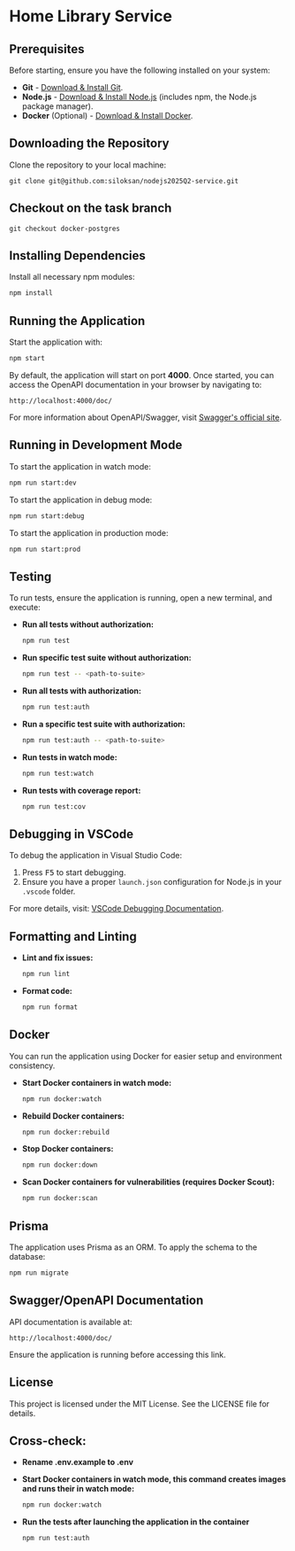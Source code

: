 # Home Library Service

## Prerequisites

Before starting, ensure you have the following installed on your system:

- **Git** - [Download & Install Git](https://git-scm.com/downloads).
- **Node.js** - [Download & Install Node.js](https://nodejs.org/en/download/) (includes npm, the Node.js package manager).
- **Docker** (Optional) - [Download & Install Docker](https://www.docker.com/products/docker-desktop).

## Downloading the Repository

Clone the repository to your local machine:

```
git clone git@github.com:siloksan/nodejs2025Q2-service.git
```

## Checkout on the task branch

```
git checkout docker-postgres
```

## Installing Dependencies

Install all necessary npm modules:

```bash
npm install
```

## Running the Application

Start the application with:

```bash
npm start
```

By default, the application will start on port **4000**. Once started, you can access the OpenAPI documentation in your browser by navigating to:

```
http://localhost:4000/doc/
```

For more information about OpenAPI/Swagger, visit [Swagger's official site](https://swagger.io/).

## Running in Development Mode

To start the application in watch mode:

```bash
npm run start:dev
```

To start the application in debug mode:

```bash
npm run start:debug
```

To start the application in production mode:

```bash
npm run start:prod
```

## Testing

To run tests, ensure the application is running, open a new terminal, and execute:

- **Run all tests without authorization:**

  ```bash
  npm run test
  ```

- **Run specific test suite without authorization:**

  ```bash
  npm run test -- <path-to-suite>
  ```

- **Run all tests with authorization:**

  ```bash
  npm run test:auth
  ```

- **Run a specific test suite with authorization:**

  ```bash
  npm run test:auth -- <path-to-suite>
  ```

- **Run tests in watch mode:**

  ```bash
  npm run test:watch
  ```

- **Run tests with coverage report:**
  ```bash
  npm run test:cov
  ```

## Debugging in VSCode

To debug the application in Visual Studio Code:

1. Press <kbd>F5</kbd> to start debugging.
2. Ensure you have a proper `launch.json` configuration for Node.js in your `.vscode` folder.

For more details, visit: [VSCode Debugging Documentation](https://code.visualstudio.com/docs/editor/debugging).

## Formatting and Linting

- **Lint and fix issues:**

  ```bash
  npm run lint
  ```

- **Format code:**
  ```bash
  npm run format
  ```

## Docker

You can run the application using Docker for easier setup and environment consistency.

- **Start Docker containers in watch mode:**

  ```bash
  npm run docker:watch
  ```

- **Rebuild Docker containers:**

  ```bash
  npm run docker:rebuild
  ```

- **Stop Docker containers:**

  ```bash
  npm run docker:down
  ```

- **Scan Docker containers for vulnerabilities (requires Docker Scout):**
  ```bash
  npm run docker:scan
  ```

## Prisma

The application uses Prisma as an ORM. To apply the schema to the database:

```bash
npm run migrate
```

## Swagger/OpenAPI Documentation

API documentation is available at:

```
http://localhost:4000/doc/
```

Ensure the application is running before accessing this link.

## License

This project is licensed under the MIT License. See the LICENSE file for details.

## Cross-check:

- **Rename .env.example to .env**

- **Start Docker containers in watch mode, this command creates images and runs their in watch mode:**

  ```bash
  npm run docker:watch
  ```

- **Run the tests after launching the application in the container**

  ```bash
  npm run test:auth
  ```
